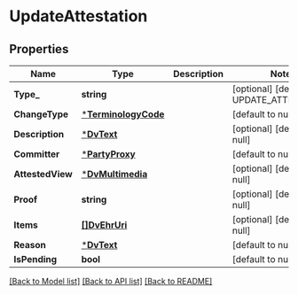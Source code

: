 # UpdateAttestation

## Properties
Name | Type | Description | Notes
------------ | ------------- | ------------- | -------------
**Type_** | **string** |  | [optional] [default to UPDATE_ATTESTATION]
**ChangeType** | [***TerminologyCode**](TerminologyCode.md) |  | [default to null]
**Description** | [***DvText**](DvText.md) |  | [optional] [default to null]
**Committer** | [***PartyProxy**](PartyProxy.md) |  | [default to null]
**AttestedView** | [***DvMultimedia**](DvMultimedia.md) |  | [optional] [default to null]
**Proof** | **string** |  | [optional] [default to null]
**Items** | [**[]DvEhrUri**](DvEhrUri.md) |  | [optional] [default to null]
**Reason** | [***DvText**](DvText.md) |  | [default to null]
**IsPending** | **bool** |  | [default to null]

[[Back to Model list]](../README.md#documentation-for-models) [[Back to API list]](../README.md#documentation-for-api-endpoints) [[Back to README]](../README.md)

